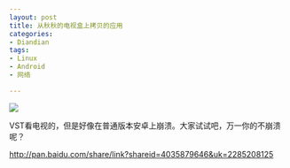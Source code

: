 ```yaml
---
layout: post
title: 从秋秋的电视盒上拷贝的应用
categories:
- Diandian
tags:
- Linux
- Android
- 网络

---
```

<p class="edui-filter-align-center"><img src="http://m3.img.srcdd.com/farm5/d/2013/0809/23/DA59A8D1BE97331F5A49B0A5A21BB971_B500_900_315_163.JPEG" /><br /></p>
<p>VST看电视的，但是好像在普通版本安卓上崩溃。大家试试吧，万一你的不崩溃呢？ &nbsp;</p>
<p><a href="http://pan.baidu.com/share/link?shareid=4035879646&amp;uk=2285208125" target="_blank">http://pan.baidu.com/share/link?shareid=4035879646&amp;uk=2285208125</a><br /></p>
